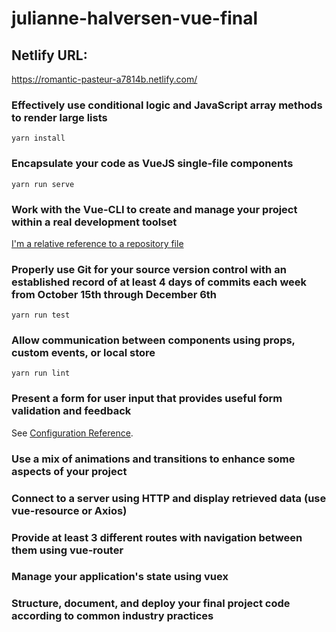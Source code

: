 # julianne-halversen-vue-final

## Netlify URL:
https://romantic-pasteur-a7814b.netlify.com/

### Effectively use conditional logic and JavaScript array methods to render large lists
```
yarn install
```

### Encapsulate your code as VueJS single-file components
```
yarn run serve
```

### Work with the Vue-CLI to create and manage your project within a real development toolset

[I'm a relative reference to a repository file](../blob/master/package.json)


### Properly use Git for your source version control with an established record of at least 4 days of commits each week from October 15th through December 6th
```
yarn run test
```

### Allow communication between components using props, custom events, or local store
```
yarn run lint
```

### Present a form for user input that provides useful form validation and feedback
See [Configuration Reference](https://cli.vuejs.org/config/).

### Use a mix of animations and transitions to enhance some aspects of your project

### Connect to a server using HTTP and display retrieved data (use vue-resource or Axios)

### Provide at least 3 different routes with navigation between them using vue-router

### Manage your application's state using vuex

### Structure, document, and deploy your final project code according to common industry practices